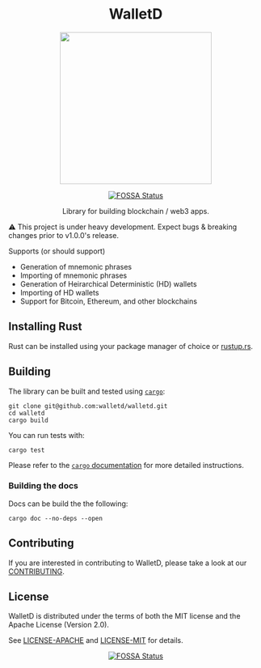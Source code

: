 <div align="center">
  <h1>WalletD</h1>

  <img src="./logo/walletd-icon.png" width="300" />

[![FOSSA Status](https://app.fossa.com/api/projects/git%2Bgithub.com%2Fwalletd%2Fwalletd.svg?type=shield)](https://app.fossa.com/projects/git%2Bgithub.com%2Fwalletd%2Fwalletd?ref=badge_shield) 

  <p>Library for building blockchain / web3 apps.</p>
</div>
⚠️ This project is under heavy development. Expect bugs & breaking changes prior to v1.0.0's release.

Supports (or should support)

- Generation of mnemonic phrases
- Importing of mnemonic phrases
- Generation of Heirarchical Deterministic (HD) wallets
- Importing of HD wallets
- Support for Bitcoin, Ethereum, and other blockchains

## Installing Rust

Rust can be installed using your package manager of choice or
[rustup.rs](https://rustup.rs).

## Building

The library can be built and tested using [`cargo`](https://github.com/rust-lang/cargo/):

```
git clone git@github.com:walletd/walletd.git
cd walletd
cargo build
```

You can run tests with:

```
cargo test
```

Please refer to the [`cargo` documentation](https://doc.rust-lang.org/stable/cargo/) for more detailed instructions.

### Building the docs

Docs can be build the the following:

```
cargo doc --no-deps --open
```

## Contributing
If you are interested in contributing to WalletD, please take a look at our [CONTRIBUTING](CONTRIBUTING).

## License
WalletD is distributed under the terms of both the MIT license and the Apache License (Version 2.0).

See [LICENSE-APACHE](LICENSE-APACHE) and [LICENSE-MIT](LICENSE-MIT) for details.
<a href="test"></a>
<div align="center" id="detailed-license-info">

[![FOSSA Status](https://app.fossa.com/api/projects/git%2Bgithub.com%2Fwalletd%2Fwalletd.svg?type=large)](https://app.fossa.com/projects/git%2Bgithub.com%2Fwalletd%2Fwalletd?ref=badge_large)

</div>